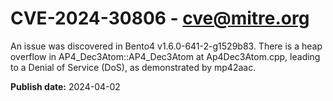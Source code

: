 # CVE-2024-30806 - cve@mitre.org

An issue was discovered in Bento4 v1.6.0-641-2-g1529b83. There is a heap overflow in AP4_Dec3Atom::AP4_Dec3Atom at Ap4Dec3Atom.cpp, leading to a Denial of Service (DoS), as demonstrated by mp42aac.

**Publish date:** 2024-04-02
